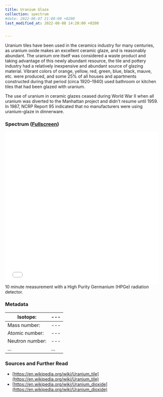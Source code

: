 ```yaml
---
title: Uranium Glaze
collection: spectrum
#date: 2022-06-07 21:00:00 +0200
last_modified_at: 2022-08-08 14:20:00 +0200


---
```


Uranium tiles have been used in the ceramics industry for many centuries, as uranium oxide makes an excellent ceramic glaze, and is reasonably abundant. The uranium ore itself was considered a waste product and taking advantage of this newly abundant resource, the tile and pottery industry had a relatively inexpensive and abundant source of glazing material. Vibrant colors of orange, yellow, red, green, blue, black, mauve, etc. were produced, and some 25% of all houses and apartments constructed during that period (circa 1920–1940) used bathroom or kitchen tiles that had been glazed with uranium.

The use of uranium in ceramic glazes ceased during World War II when all uranium was diverted to the Manhattan project and didn't resume until 1959. In 1987, NCRP Report 95 indicated that no manufacturers were using uranium-glaze in dinnerware.

### Spectrum ([Fullscreen](/assets/spectra/Uranium-glaze.html))

<iframe width="100%" height="500" src="/assets/spectra/Uranium-glaze.html" title="Uranium Glaze gamma spectrum" frameborder="0" allowfullscreen></iframe>
10 minute measurement with a High Purity Germanium (HPGe) radiation detector.

### Metadata

| Isotope: | --- |
| --- | --- |
| Mass number: | --- |
| Atomic number: | --- |
| Neutron number: | --- |
| ... | ... |

### Sources and Further Read

- [https://en.wikipedia.org/wiki/Uranium_tile](https://en.wikipedia.org/wiki/Uranium_tile)
- [https://en.wikipedia.org/wiki/Uranium_dioxide](https://en.wikipedia.org/wiki/Uranium_dioxide)

